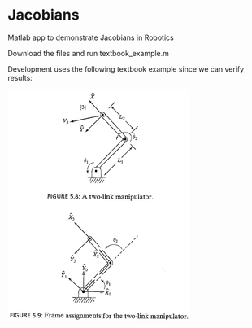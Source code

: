 # Jacobians
Matlab app to demonstrate Jacobians in Robotics

Download the files and run textbook_example.m

Development uses the following textbook example since we can verify results:

![Textbook example diagram](textbook_example_diagram.PNG)
